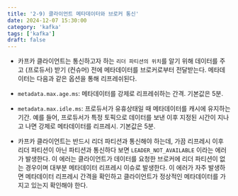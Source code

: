 ```yaml
---
title: '2-9) 클라이언트 메타데이터와 브로커 통신'
date: 2024-12-07 15:30:00
category: 'kafka'
tags: ['kafka']
draft: false
---
```


-  카프카 클라이언트는 통신하고자 하는 `리더 파티션의 위치`를 알기 위해 데이터를 주고 (프로듀서) 받기 (컨슈머) 전에 메타데이터를 브로커로부터 전달받는다. 메타데이터는 다음과 같은 옵션을 통해 리프레쉬된다.

- `metadata.max.age.ms`: 메타데이터를 강제로 리프레쉬하는 간격. 기본값은 5분.
- `metadata.max.idle.ms`: 프로듀서가 유휴상태일 때 메타데이터를 캐시에 유지하는 기간.  예를 들어, 프로듀서가 특정 토픽으로 데이터를 보낸 이후 지정된 시간이 지나고 나면 강제로 메타데이터를 리프레시. 기본값은 5분.

- 카프카 클라이언트는 반드시 리더 파티션과 통신해야 하는데, 가끔 리프레시 이후 리더 파티션이 아닌 파티션과 통신하다 보면 `LEADER_NOT_AVAILABLE` 이라는 에러가 발생한다. 이 에러는 클라이언트가 데이터를 요청한 브로커에 리더 파티션이 없는 경우이며 대부분 메타데이터 리프레시 이슈로 발생한다. 이 에러가 자주 발생하면 메타데이터 리프레시 간격을 확인하고 클라이언트가 정상적인 메타데이터를 가지고 있는지 확인해야 한다.